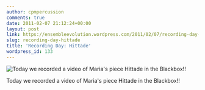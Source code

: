 ```yaml
---
author: cpmpercussion
comments: true
date: 2011-02-07 21:12:24+00:00
layout: post
link: https://ensembleevolution.wordpress.com/2011/02/07/recording-day-hittade/
slug: recording-day-hittade
title: 'Recording Day: Hittade'
wordpress_id: 133
---
```


![Today we recorded a video of Maria's piece Hittade in the Blackbox!!](https://ensembleevolution.files.wordpress.com/2011/02/118ea-img.jpg) 

Today we recorded a video of Maria's piece Hittade in the Blackbox!!
